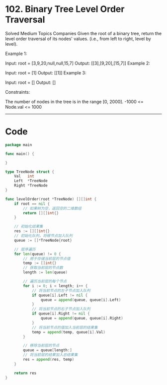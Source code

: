 # 102. Binary Tree Level Order Traversal

Solved
Medium
Topics
Companies
Given the root of a binary tree, return the level order traversal of its nodes' values. (i.e., from left to right, level by level).

Example 1:

Input: root = [3,9,20,null,null,15,7]
Output: [[3],[9,20],[15,7]]
Example 2:

Input: root = [1]
Output: [[1]]
Example 3:

Input: root = []
Output: []

Constraints:

The number of nodes in the tree is in the range [0, 2000].
-1000 <= Node.val <= 1000

---

# Code

```go
package main

func main() {

}

type TreeNode struct {
	Val   int
	Left  *TreeNode
	Right *TreeNode
}

func levelOrder(root *TreeNode) [][]int {
	if root == nil {
		// 如果树为空，返回空的二维数组
		return [][]int{}
	}

	// 初始化结果集
	res := [][]int{}
	// 初始化队列，将根节点加入队列
	queue := []*TreeNode{root}

	// 层序遍历
	for len(queue) != 0 {
		// 用于存储当前层的节点值
		temp := []int{}
		// 获取当前层的节点数
		length := len(queue)

		// 遍历当前层的每个节点
		for i := 0; i < length; i++ {
			// 将当前节点的左子节点加入队列
			if queue[i].Left != nil {
				queue = append(queue, queue[i].Left)
			}
			// 将当前节点的右子节点加入队列
			if queue[i].Right != nil {
				queue = append(queue, queue[i].Right)
			}
			// 将当前节点的值加入当前层的结果集
			temp = append(temp, queue[i].Val)
		}

		// 移除当前层的节点
		queue = queue[length:]
		// 将当前层的结果加入总结果集
		res = append(res, temp)
	}

	return res
}
```
